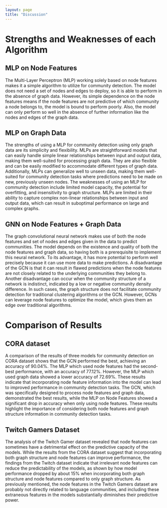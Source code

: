 ```yaml
---
layout: page
title: "Discussion"
---
```


# Strengths and Weaknesses of each Algorithm
## MLP on Node Features

The Multi-Layer Perceptron (MLP) working solely based on node features makes it a simple algorithm to utilize for community detection. The model does not need a set of nodes and edges to deploy, so it is able to perform in the absence of graph data. However, its simple dependence on the node features means if the node features are not predictive of which community a node belongs to, the model is bound to perform poorly. Also, the model can only perform so well in the absence of further information like the nodes and edges of the graph data.

## MLP on Graph Data 

The strengths of using a MLP for community detection using only graph data are its simplicity and flexibility. MLPs are straightforward models that can easily handle simple linear relationships between input and output data, making them well-suited for processing graph data. They are also flexible and can be easily modified to accommodate different types of graph data. Additionally, MLPs can generalize well to unseen data, making them well-suited for community detection tasks where predictions need to be made on new, previously unseen nodes. The weaknesses of using an MLP for community detection include limited model capacity, the potential for overfitting, and insensitivity to graph structure. MLPs are limited in their ability to capture complex non-linear relationships between input and output data, which can result in suboptimal performance on large and complex graphs.

## GNN on Node Features + Graph Data

The graph convolutional neural network makes use of both the node features and set of nodes and edges given in the data to predict communities. The model depends on the existence and quality of both the node features and graph data, so having both is a prerequisite to implement this neural network. To its advantage, it has more potential to perform well precisely because it can use more data to make predictions. A disadvantage of the GCN is that it can result in flawed predictions when the node features are not closely related to the underlying communities they belong to. Another disadvantage can occur when the community structure of a network is indistinct, indicated by a low or negative community density difference. In such cases, the graph structure does not facilitate community detection for traditional clustering algorithms or the GCN. However, GCNs can leverage node features to optimize the model, which gives them an edge over traditional algorithms. 

# Comparison of Results

## CORA dataset
A comparison of the results of three models for community detection on CORA dataset shows that the GCN performed the best, achieving an accuracy of $90.04\%$. The MLP which used node features had the second-best performance, with an accuracy of $77.12\%$. However, the MLP which used graph data showed a lower accuracy of $72.69\%$. These results indicate that incorporating node feature information into the model can lead to improved performance in community detection tasks. The GCN, which was specifically designed to process node features and graph data, demonstrated the best results, while the MLP on Node Features showed a significant drop in accuracy when only using node features. These results highlight the importance of considering both node features and graph structure information in community detection tasks.

## Twitch Gamers Dataset

The analysis of the Twitch Gamer dataset revealed that node features can sometimes have a detrimental effect on the predictive capacity of the models. While the results from the CORA dataset suggest that incorporating both graph structure and node features can improve performance, the findings from the Twitch dataset indicate that irrelevant node features can reduce the predictability of the models, as shown by how model performance dropped by about $15\%$ when incorporating both graph structure and node features compared to only graph structure. As previously mentioned, the node features in the Twitch Gamers dataset are probably not directly related to language communities, and including these extraneous features in the models substantially diminishes their predictive power.
